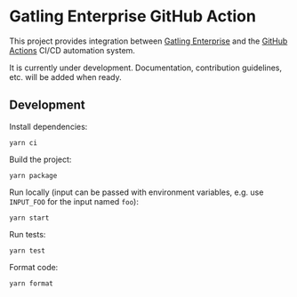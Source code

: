 # Gatling Enterprise GitHub Action

This project provides integration between [Gatling Enterprise](https://gatling.io/enterprise/) and the [GitHub Actions](https://github.com/features/actions) CI/CD automation system.

It is currently under development. Documentation, contribution guidelines, etc. will be added when ready.  

## Development

Install dependencies:

```shell
yarn ci
```

Build the project:

```shell
yarn package
```

Run locally (input can be passed with environment variables, e.g. use `INPUT_FOO` for the input named `foo`):

```shell
yarn start
```

Run tests:

```shell
yarn test
```

Format code:

```shell
yarn format
```
